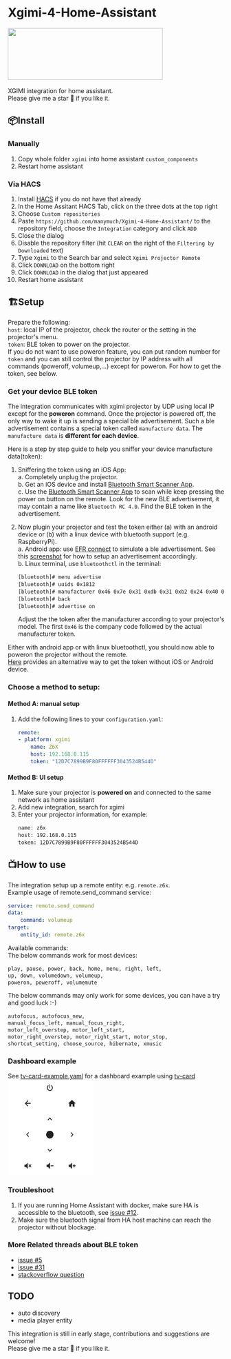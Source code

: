 # Xgimi-4-Home-Assistant
<img src="https://brands.home-assistant.io/xgimi/logo.png"  width="360" height="120">  

XGIMI integration for home assistant.  
Please give me a star :star_struck: if you like it.  


## 📦Install
### Manually
1. Copy whole folder `xgimi` into home assistant `custom_components`  
2. Restart home assistant  
### Via HACS
1. Install [HACS](https://hacs.xyz/) if you do not have that already
2. In the Home Assitant HACS Tab, click on the three dots at the top right
3. Choose `Custom repositories`
4. Paste `https://github.com/manymuch/Xgimi-4-Home-Assistant/` to the repository field, choose the `Integration` category and click `ADD`
5. Close the dialog
6. Disable the repository filter (hit `CLEAR` on the right of the `Filtering by Downloaded` text)
7. Type `Xgimi` to the Search bar and select `Xgimi Projector Remote`
8. Click `DOWNLOAD` on the bottom right
9. Click `DOWNLOAD` in the dialog that just appeared
10. Restart home assistant

## 🏗️Setup
Prepare the following:  
``host``: local IP of the projector, check the router or the setting in the projector's menu.  
``token``: BLE token to power on the projector.  
If you do not want to use poweron feature, you can put random number for ``token`` and you can still control the projector by IP address with all commands (poweroff, volumeup,...) except for poweron. For how to get the token, see below.

### Get your device BLE token

The integration communicates with xgimi projector by UDP using local IP except for the **poweron** command. Once the projector is powered off, the only way to wake it up is sending a special ble advertisement. Such a ble advertisement contains a special token called `manufacture data`. The `manufacture data` is **different for each device**.  

Here is a step by step guide to help you sniffer your device manufacture data(token):  

1. Sniffering the token using an iOS App:    
a. Completely unplug the projector.  
b. Get an iOS device and install [Bluetooth Smart Scanner App](https://apps.apple.com/us/app/bluetooth-smart-scanner/id509978131).  
c. Use the [Bluetooth Smart Scanner App](https://apps.apple.com/us/app/bluetooth-smart-scanner/id509978131) to scan while keep pressing the power on button on the remote. Look for the new BLE advertisement, it may contain a name like ``Bluetooth RC 4.0``.  Find the BLE token in the advertisement.  


2. Now plugin your projector and test the token either (a) with an android device or (b) with a linux device with bluetooth support (e.g. RaspberryPi).  
a. Android app: use [EFR connect](https://play.google.com/store/apps/details?id=com.siliconlabs.bledemo&hl=en&pli=1) to simulate a ble advertisement.  See this [screenshot](https://i.stack.imgur.com/4HLQs.jpg) for how to setup an advertisement accordingly.  
b. Linux terminal, use ``bluetoothctl`` in the terminal:  
    ```bash
    [bluetooth]# menu advertise
    [bluetooth]# uuids 0x1812
    [bluetooth]# manufacturer 0x46 0x7e 0x31 0xdb 0x31 0xb2 0x24 0x40 0xff 0xff 0xff 0x30 0x43 0x52 0x4b 0x54 0x4d
    [bluetooth]# back
    [bluetooth]# advertise on
    ```
    Adjust the the token after the manufacturer according to your projector's model. The first ``0x46`` is the company code followed by the actual manufacturer token.


Either with android app or with linux bluetoothctl, you should now able to poweron the projector without the remote.  
[Here](https://github.com/manymuch/Xgimi-4-Home-Assistant/issues/5#issuecomment-1752887102) provides an alternative way to get the token without iOS or Android device.  


### Choose a method to setup:  
#### Method A: manual setup
1. Add the following lines to your `configuration.yaml`:
    ```yaml
    remote:
    - platform: xgimi
        name: Z6X
        host: 192.168.0.115
        token: "12D7C7899B9F80FFFFFF3043524B544D"
    ```

#### Method B: UI setup
1. Make sure your projector is **powered on** and connected to the same network as home assistant
2. Add new integration, search for xgimi
3. Enter your projector information, for example:
    ```bash
    name: z6x
    host: 192.168.0.115
    token: 12D7C7899B9F80FFFFFF3043524B544D
    ```

## 📺How to use
The integration setup up a remote entity: e.g. `remote.z6x`.  
Example usage of remote.send_command service:  
```yaml
service: remote.send_command
data:
    command: volumeup
target:
    entity_id: remote.z6x
```
Available commands:  
The below commands work for most devices:  
```
play, pause, power, back, home, menu, right, left,
up, down, volumedown, volumeup,
poweron, poweroff, volumemute
```
The below commands may only work for some devices, you can have a try and good luck :-)  
```
autofocus, autofocus_new,
manual_focus_left, manual_focus_right,
motor_left_overstep, motor_left_start,
motor_right_overstep, motor_right_start, motor_stop,
shortcut_setting, choose_source, hibernate, xmusic
```

### Dashboard example
See [tv-card-example.yaml](assets/tv-card-example.yaml) for a dashboard example using [tv-card](https://github.com/marrobHD/tv-card)  
<img src="assets/tv_card.png"  width="200" height="220"> 


### Troubleshoot

1. If you are running Home Assistant with docker, make sure HA is accessible to the bluetooth, see [issue #12](https://github.com/manymuch/Xgimi-4-Home-Assistant/issues/12).  
2. Make sure the bluetooth signal from HA host machine can reach the projector without blockage.  

### More Related threads about BLE token
* [issue #5](https://github.com/manymuch/Xgimi-4-Home-Assistant/issues/5)
* [issue #31](https://github.com/manymuch/Xgimi-4-Home-Assistant/issues/31)
* [stackoverflow question](https://stackoverflow.com/questions/69921353/how-can-i-clone-a-non-paired-ble-signal-from-a-remote-to-trigger-a-device/75551013#75551013)

## TODO
- auto discovery  
- media player entity   


This integration is still in early stage, contributions and suggestions are welcome!  
Please give me a star :star_struck: if you like it.
